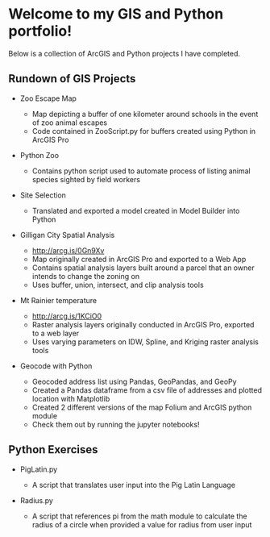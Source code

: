 # Welcome to my GIS and Python portfolio!

Below is a collection of ArcGIS and Python projects I have completed. 


## Rundown of GIS Projects
- Zoo Escape Map	
	- Map depicting a buffer of one kilometer around schools in the event of zoo animal escapes
	- Code contained in ZooScript.py for buffers created using Python in ArcGIS Pro
	
- Python Zoo
	- Contains python script used to automate process of listing animal species sighted by field workers
	
- Site Selection
	- Translated and exported a model created in Model Builder into Python
	
- Gilligan City Spatial Analysis
	- http://arcg.is/0Gn9Xv
	- Map originally created in ArcGIS Pro and exported to a Web App
	- Contains spatial analysis layers built around a parcel that an owner intends to change the zoning on
	- Uses buffer, union, intersect, and clip analysis tools
	
- Mt Rainier temperature
	- http://arcg.is/1KCiO0
	- Raster analysis layers originally conducted in ArcGIS Pro, exported to a web layer
	- Uses varying parameters on IDW, Spline, and Kriging raster analysis tools
	
- Geocode with Python
	- Geocoded address list using Pandas, GeoPandas, and GeoPy
	- Created a Pandas dataframe from a csv file of addresses and plotted location with Matplotlib
	- Created 2 different versions of the map Folium and ArcGIS python module
	- Check them out by running the jupyter notebooks!

## Python Exercises
- PigLatin.py
	- A script that translates user input into the Pig Latin Language
	
- Radius.py
	- A script that references pi from the math module to calculate the radius of a circle when provided a value for radius from user input
